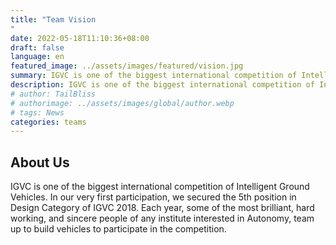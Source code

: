 ```yaml
---
title: "Team Vision
"
date: 2022-05-18T11:10:36+08:00
draft: false
language: en
featured_image: ../assets/images/featured/vision.jpg
summary: IGVC is one of the biggest international competition of Intelligent Ground Vehicles. In our very first participation, we secured the 5th position in Design Category of IGVC 2018. Each year, some of the most brilliant, hard working, and sincere people of any institute interested in Autonomy, team up to build vehicles to participate in the competition.
description: IGVC is one of the biggest international competition of Intelligent Ground Vehicles. In our very first participation, we secured the 5th position in Design Category of IGVC 2018. Each year, some of the most brilliant, hard working, and sincere people of any institute interested in Autonomy, team up to build vehicles to participate in the competition.
# author: TailBliss
# authorimage: ../assets/images/global/author.webp
# tags: News
categories: teams
---
```

## About Us
IGVC is one of the biggest international competition of Intelligent Ground Vehicles. In our very first participation, we secured the 5th position in Design Category of IGVC 2018. Each year, some of the most brilliant, hard working, and sincere people of any institute interested in Autonomy, team up to build vehicles to participate in the competition.    